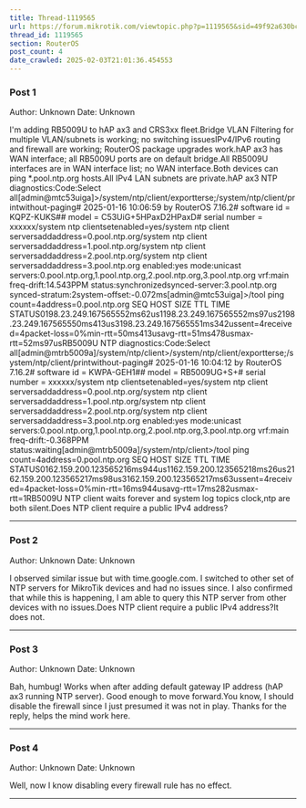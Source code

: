 ```yaml
---
title: Thread-1119565
url: https://forum.mikrotik.com/viewtopic.php?p=1119565&sid=49f92a630bc7970d8ca50523be880e8f#p1119565
thread_id: 1119565
section: RouterOS
post_count: 4
date_crawled: 2025-02-03T21:01:36.454553
---
```


### Post 1
Author: Unknown
Date: Unknown

I'm adding RB5009U to hAP ax3 and CRS3xx fleet.Bridge VLAN Filtering for multiple VLAN/subnets is working; no switching issuesIPv4/IPv6 routing and firewall are working; RouterOS package upgrades work.hAP ax3 has WAN interface; all RB5009U ports are on default bridge.All RB5009U interfaces are in WAN interface list; no WAN interface.Both devices can ping *.pool.ntp.org hosts.All IPv4 LAN subnets are private.hAP ax3 NTP diagnostics:Code:Select all[admin@mtc53uiga]>/system/ntp/client/exportterse;/system/ntp/client/printwithout-paging# 2025-01-16 10:06:59 by RouterOS 7.16.2# software id = KQPZ-KUKS## model = C53UiG+5HPaxD2HPaxD# serial number = xxxxxx/system ntp clientsetenabled=yes/system ntp client serversaddaddress=0.pool.ntp.org/system ntp client serversaddaddress=1.pool.ntp.org/system ntp client serversaddaddress=2.pool.ntp.org/system ntp client serversaddaddress=3.pool.ntp.org
         enabled:yes
            mode:unicast
         servers:0.pool.ntp.org,1.pool.ntp.org,2.pool.ntp.org,3.pool.ntp.org
             vrf:main
      freq-drift:14.543PPM
          status:synchronizedsynced-server:3.pool.ntp.org
  synced-stratum:2system-offset:-0.072ms[admin@mtc53uiga]>/tool ping count=4address=0.pool.ntp.org
  SEQ HOST                                     SIZE TTL TIME       STATUS0198.23.249.167565552ms62us1198.23.249.167565552ms97us2198.23.249.167565550ms413us3198.23.249.167565551ms342ussent=4received=4packet-loss=0%min-rtt=50ms413usavg-rtt=51ms478usmax-rtt=52ms97usRB5009U NTP diagnostics:Code:Select all[admin@mtrb5009a]/system/ntp/client>/system/ntp/client/exportterse;/system/ntp/client/printwithout-paging# 2025-01-16 10:04:12 by RouterOS 7.16.2# software id = KWPA-GEH1## model = RB5009UG+S+# serial number = xxxxxx/system ntp clientsetenabled=yes/system ntp client serversaddaddress=0.pool.ntp.org/system ntp client serversaddaddress=1.pool.ntp.org/system ntp client serversaddaddress=2.pool.ntp.org/system ntp client serversaddaddress=3.pool.ntp.org
     enabled:yes
        mode:unicast
     servers:0.pool.ntp.org,1.pool.ntp.org,2.pool.ntp.org,3.pool.ntp.org
         vrf:main
  freq-drift:-0.368PPM
      status:waiting[admin@mtrb5009a]/system/ntp/client>/tool ping count=4address=0.pool.ntp.org
  SEQ HOST                                     SIZE TTL TIME       STATUS0162.159.200.123565216ms944us1162.159.200.123565218ms26us2162.159.200.123565217ms98us3162.159.200.123565217ms63ussent=4received=4packet-loss=0%min-rtt=16ms944usavg-rtt=17ms282usmax-rtt=1RB5009U NTP  client waits forever and system log topics clock,ntp are both silent.Does NTP  client require a public IPv4 address?

---
### Post 2
Author: Unknown
Date: Unknown

I observed similar issue but with time.google.com. I switched to other set of NTP servers for MikroTik devices and had no issues since. I also confirmed that while this is happening, I am able to query this NTP server from other devices with no issues.Does NTP client require a public IPv4 address?It does not.

---
### Post 3
Author: Unknown
Date: Unknown

Bah, humbug! Works when after adding default gateway IP address (hAP ax3 running NTP server). Good enough to move forward.You know, I should disable the firewall since I just presumed it was not in play. Thanks for the reply, helps the mind work here.

---
### Post 4
Author: Unknown
Date: Unknown

Well, now I know disabling every firewall rule has no effect.

---
